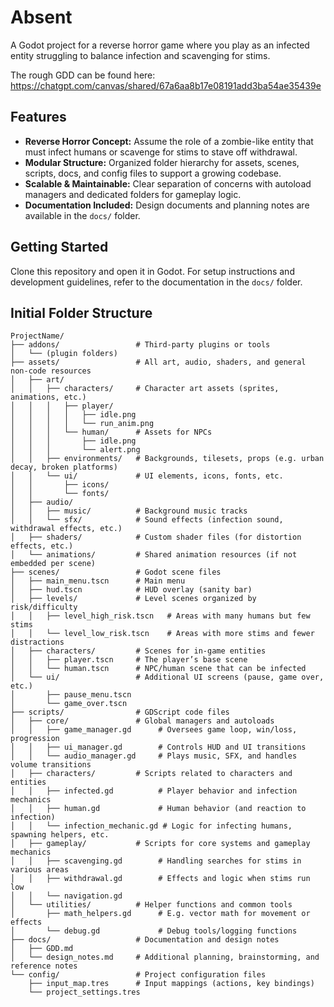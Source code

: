 # Absent 

A Godot project for a reverse horror game where you play as an infected entity struggling to balance infection and scavenging for stims.

The rough GDD can be found here:  https://chatgpt.com/canvas/shared/67a6aa8b17e08191add3ba54ae35439e

## Features

- **Reverse Horror Concept:** Assume the role of a zombie-like entity that must infect humans or scavenge for stims to stave off withdrawal.
- **Modular Structure:** Organized folder hierarchy for assets, scenes, scripts, docs, and config files to support a growing codebase.
- **Scalable & Maintainable:** Clear separation of concerns with autoload managers and dedicated folders for gameplay logic.
- **Documentation Included:** Design documents and planning notes are available in the `docs/` folder.

## Getting Started

Clone this repository and open it in Godot. For setup instructions and development guidelines, refer to the documentation in the `docs/` folder.


## Initial Folder Structure
```
ProjectName/
├── addons/                 # Third-party plugins or tools
│   └── (plugin folders)
├── assets/                 # All art, audio, shaders, and general non-code resources
│   ├── art/
│   │   ├── characters/     # Character art assets (sprites, animations, etc.)
│   │   │   ├── player/   
│   │   │   │   ├── idle.png
│   │   │   │   └── run_anim.png
│   │   │   └── human/      # Assets for NPCs
│   │   │       ├── idle.png
│   │   │       └── alert.png
│   │   ├── environments/   # Backgrounds, tilesets, props (e.g. urban decay, broken platforms)
│   │   └── ui/             # UI elements, icons, fonts, etc.
│   │       ├── icons/
│   │       └── fonts/
│   ├── audio/
│   │   ├── music/          # Background music tracks
│   │   └── sfx/            # Sound effects (infection sound, withdrawal effects, etc.)
│   ├── shaders/            # Custom shader files (for distortion effects, etc.)
│   └── animations/         # Shared animation resources (if not embedded per scene)
├── scenes/                 # Godot scene files
│   ├── main_menu.tscn      # Main menu 
│   ├── hud.tscn            # HUD overlay (sanity bar)
│   ├── levels/             # Level scenes organized by risk/difficulty
│   │   ├── level_high_risk.tscn   # Areas with many humans but few stims
│   │   └── level_low_risk.tscn    # Areas with more stims and fewer distractions
│   ├── characters/         # Scenes for in-game entities
│   │   ├── player.tscn     # The player’s base scene 
│   │   └── human.tscn      # NPC/human scene that can be infected
│   └── ui/                 # Additional UI screens (pause, game over, etc.)
│       ├── pause_menu.tscn
│       └── game_over.tscn
├── scripts/                # GDScript code files
│   ├── core/               # Global managers and autoloads
│   │   ├── game_manager.gd      # Oversees game loop, win/loss, progression
│   │   ├── ui_manager.gd        # Controls HUD and UI transitions
│   │   └── audio_manager.gd     # Plays music, SFX, and handles volume transitions
│   ├── characters/         # Scripts related to characters and entities
│   │   ├── infected.gd          # Player behavior and infection mechanics
│   │   ├── human.gd             # Human behavior (and reaction to infection)
│   │   └── infection_mechanic.gd # Logic for infecting humans, spawning helpers, etc.
│   ├── gameplay/           # Scripts for core systems and gameplay mechanics
│   │   ├── scavenging.gd        # Handling searches for stims in various areas
│   │   ├── withdrawal.gd        # Effects and logic when stims run low
│   │   └── navigation.gd        
│   └── utilities/          # Helper functions and common tools
│       ├── math_helpers.gd      # E.g. vector math for movement or effects
│       └── debug.gd             # Debug tools/logging functions
├── docs/                   # Documentation and design notes
│   ├── GDD.md              
│   └── design_notes.md     # Additional planning, brainstorming, and reference notes
└── config/                 # Project configuration files
    ├── input_map.tres      # Input mappings (actions, key bindings)
    └── project_settings.tres
```
